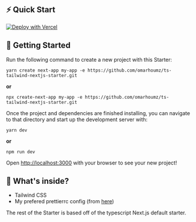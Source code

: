 ## ⚡️ Quick Start

[![Deploy with Vercel](https://vercel.com/button)](https://vercel.com/new/project?template=https://github.com/omarhoumz/ts-tailwind-nextjs-starter.git)

## 🚀 Getting Started

Run the following command to create a new project with this Starter:

```
yarn create next-app my-app -e https://github.com/omarhoumz/ts-tailwind-nextjs-starter.git
```

**or**

```
npx create-next-app my-app -e https://github.com/omarhoumz/ts-tailwind-nextjs-starter.git
```

Once the project and dependencies are finished installing, you can navigate to that directory and start up the development server with:

```
yarn dev
```

**or**

```
npm run dev
```

Open [http://localhost:3000](http://localhost:3000) with your browser to see your new project!

## 🧐 What's inside?

- Tailwind CSS
- My prefered prettierrc config (from [here](https://gist.github.com/omhoumz/c87e52ee14e88d0898eb582a823dd744#file-prettierrc))

The rest of the Starter is based off of the typescript Next.js default starter.

